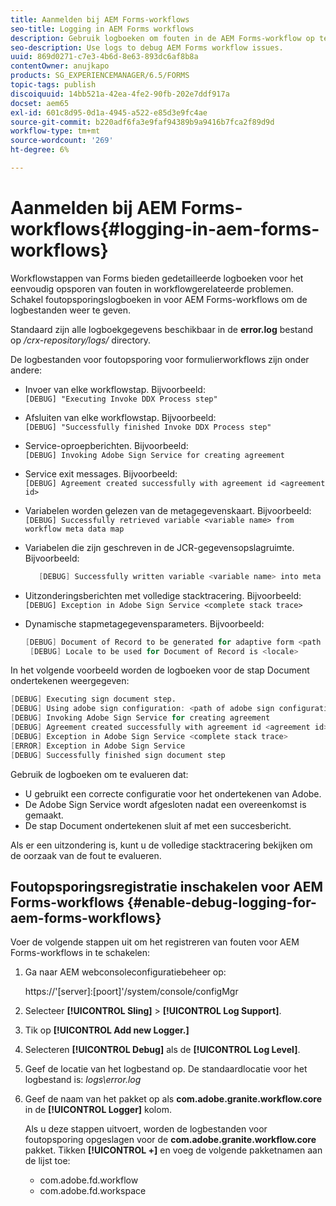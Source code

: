 ```yaml
---
title: Aanmelden bij AEM Forms-workflows
seo-title: Logging in AEM Forms workflows
description: Gebruik logboeken om fouten in de AEM Forms-workflow op te sporen.
seo-description: Use logs to debug AEM Forms workflow issues.
uuid: 869d0271-c7e3-4b6d-8e63-893dc6af8b8a
contentOwner: anujkapo
products: SG_EXPERIENCEMANAGER/6.5/FORMS
topic-tags: publish
discoiquuid: 14bb521a-42ea-4fe2-90fb-202e7ddf917a
docset: aem65
exl-id: 601c8d95-0d1a-4945-a522-e85d3e9fc4ae
source-git-commit: b220adf6fa3e9faf94389b9a9416b7fca2f89d9d
workflow-type: tm+mt
source-wordcount: '269'
ht-degree: 6%

---
```


# Aanmelden bij AEM Forms-workflows{#logging-in-aem-forms-workflows}

Workflowstappen van Forms bieden gedetailleerde logboeken voor het eenvoudig opsporen van fouten in workflowgerelateerde problemen. Schakel foutopsporingslogboeken in voor AEM Forms-workflows om de logbestanden weer te geven.

Standaard zijn alle logboekgegevens beschikbaar in de **error.log** bestand op */crx-repository/logs/* directory.

De logbestanden voor foutopsporing voor formulierworkflows zijn onder andere:

* Invoer van elke workflowstap. Bijvoorbeeld:\
   `[DEBUG] "Executing Invoke DDX Process step"`

* Afsluiten van elke workflowstap. Bijvoorbeeld:\
   `[DEBUG] "Successfully finished Invoke DDX Process step"`

* Service-oproepberichten. Bijvoorbeeld:\
   `[DEBUG] Invoking Adobe Sign Service for creating agreement`

* Service exit messages. Bijvoorbeeld:\
   `[DEBUG] Agreement created successfully with agreement id <agreement id>`

* Variabelen worden gelezen van de metagegevenskaart. Bijvoorbeeld:\
   `[DEBUG] Successfully retrieved variable <variable name> from workflow meta data map`

* Variabelen die zijn geschreven in de JCR-gegevensopslagruimte. Bijvoorbeeld:

   ```verilog
      [DEBUG] Successfully written variable <variable name> into meta data node at <JCR path where meta data is being written>
   ```

* Uitzonderingsberichten met volledige stacktracering. Bijvoorbeeld:\
   `[DEBUG] Exception in Adobe Sign Service <complete stack trace>`

* Dynamische stapmetagegevensparameters. Bijvoorbeeld:

   ```verilog
   [DEBUG] Document of Record to be generated for adaptive form <path of adaptive form>
    [DEBUG] Locale to be used for Document of Record is <locale>
   ```

In het volgende voorbeeld worden de logboeken voor de stap Document ondertekenen weergegeven:

```verilog
[DEBUG] Executing sign document step.
[DEBUG] Using adobe sign configuration: <path of adobe sign configuration>
[DEBUG] Invoking Adobe Sign Service for creating agreement
[DEBUG] Agreement created successfully with agreement id <agreement id>
[DEBUG] Exception in Adobe Sign Service <complete stack trace>
[ERROR] Exception in Adobe Sign Service
[DEBUG] Successfully finished sign document step
```

Gebruik de logboeken om te evalueren dat:

* U gebruikt een correcte configuratie voor het ondertekenen van Adobe.
* De Adobe Sign Service wordt afgesloten nadat een overeenkomst is gemaakt.
* De stap Document ondertekenen sluit af met een succesbericht.

Als er een uitzondering is, kunt u de volledige stacktracering bekijken om de oorzaak van de fout te evalueren.

## Foutopsporingsregistratie inschakelen voor AEM Forms-workflows {#enable-debug-logging-for-aem-forms-workflows}

Voer de volgende stappen uit om het registreren van fouten voor AEM Forms-workflows in te schakelen:

1. Ga naar AEM webconsoleconfiguratiebeheer op:

   https://&#39;[server]:[poort]&#39;/system/console/configMgr

1. Selecteer **[!UICONTROL Sling]** > **[!UICONTROL Log Support]**.
1. Tik op **[!UICONTROL Add new Logger.]**
1. Selecteren **[!UICONTROL Debug]** als de **[!UICONTROL Log Level]**.
1. Geef de locatie van het logbestand op. De standaardlocatie voor het logbestand is: *logs\error.log*
1. Geef de naam van het pakket op als **com.adobe.granite.workflow.core** in de **[!UICONTROL Logger]** kolom.

   Als u deze stappen uitvoert, worden de logbestanden voor foutopsporing opgeslagen voor de **com.adobe.granite.workflow.core** pakket. Tikken **[!UICONTROL +]** en voeg de volgende pakketnamen aan de lijst toe:

   * com.adobe.fd.workflow
   * com.adobe.fd.workspace
